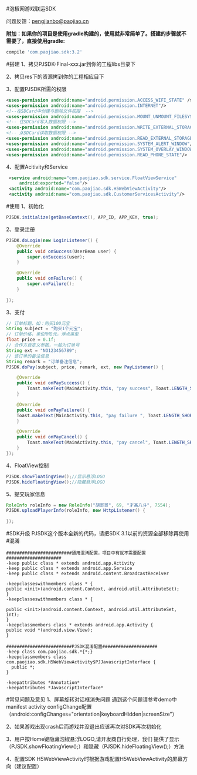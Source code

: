 #泡椒网游戏联运SDK 问题反馈：<pengjianbo@paojiao.cn>**附加：如果你的项目是使用gradle构建的，使用就非常简单了。搭建的步骤就不需要了，直接使用gradle:**```groovycompile 'com.paojiao.sdk:3.2'```#搭建1、拷贝PJSDK-Final-xxx.jar到你的工程libs目录下2、拷贝res下的资源拷到你的工程相应目下3、配置PJSDK所需的权限 ```xml<uses-permission android:name="android.permission.ACCESS_WIFI_STATE" /><uses-permission android:name="android.permission.INTERNET"/><!--在SDCard中创建与删除文件权限  --><uses-permission android:name="android.permission.MOUNT_UNMOUNT_FILESYSTEMS"/><!-- 往SDCard写入数据权限 --><uses-permission android:name="android.permission.WRITE_EXTERNAL_STORAGE"/><!-- 从SDCard读取数据权限 --><uses-permission android:name="android.permission.READ_EXTERNAL_STORAGE"/><uses-permission android:name="android.permission.SYSTEM_ALERT_WINDOW"/><uses-permission android:name="android.permission.SYSTEM_OVERLAY_WINDOW" /><uses-permission android:name="android.permission.READ_PHONE_STATE"/>```4、配置Acitivity和Service```xml <service android:name="com.paojiao.sdk.service.FloatViewService"     android:exported="false"/> <activity android:name="com.paojiao.sdk.H5WebViewActivity"/> <activity android:name="com.paojiao.sdk.CustomerServicesActivity"/>```#使用1、初始化```javaPJSDK.initialize(getBaseContext(), APP_ID, APP_KEY, true);```2、登录注册```javaPJSDK.doLogin(new LoginListener() {    @Override     public void onSuccess(UserBean user) {        super.onSuccess(user);    }    @Override     public void onFailure() {        super.onFailure();    }    });```3、支付```java// 订单标题，如：购买100元宝String subject = "购买1个元宝";// 订单价格，单位RMB元，浮点类型float price = 0.1f;// 合作方自定义参数，一般为订单号String ext = "NO123456789";// 该订单的备注信息String remark = "订单备注信息";PJSDK.doPay(subject, price, remark, ext, new PayListener() {    @Override    public void onPaySuccess() {        Toast.makeText(MainActivity.this, "pay success", Toast.LENGTH_SHORT).show();    }    @Override    public void onPayFailure() {    Toast.makeText(MainActivity.this, "pay failure ", Toast.LENGTH_SHORT).show();    }    @Override    public void onPayCancel() {        Toast.makeText(MainActivity.this, "pay cancel", Toast.LENGTH_SHORT).show();    }});```4、FloatView控制```javaPJSDK.showFloatingView();//显示悬浮LOGOPJSDK.hideFloatingView();//隐藏悬浮LOGO``` 5、提交玩家信息  ```java RoleInfo roleInfo = new RoleInfo("胡哥哥", 69, "才高八斗", 7554);PJSDK.uploadPlayerInfo(roleInfo, new HttpListener() {    }); ``` #SDK升级 PJSDK这个版本全新的代码，请把SDK 3.1以前的资源全部移除再使用#混淆```properties#########################通用混淆配置，项目中有就不需要配置#####################-keep public class * extends android.app.Activity-keep public class * extends android.app.Service-keep public class * extends android.content.BroadcastReceiver-keepclasseswithmembers class * {public <init>(android.content.Context, android.util.AttributeSet);}-keepclasseswithmembers class * {public <init>(android.content.Context, android.util.AttributeSet, int);}-keepclassmembers class * extends android.app.Activity {public void *(android.view.View);}#########################PJSDK混淆配置#####################-keep class com.paojiao.sdk.*{*;}-keepclassmembers class com.paojiao.sdk.H5WebViewActivity$PJJavascriptInterface {  public *;}-keepattributes *Annotation*-keepattributes *JavascriptInterface*``` #常见问题及意见1、屏幕旋转对话框消失问题	遇到这个问题请参考demo中manifest activity configChange配置（android:configChanges="orientation|keyboardHidden|screenSize"）2、如果游戏出现crash后而游戏并没退出应该再次对SDK再次初始化3、用户按Home键隐藏泡椒悬浮LOGO,请开发商自行处理，我们提供了显示（PJSDK.showFloatingView();）和隐藏（PJSDK.hideFloatingView();）方法4、配置SDK H5WebViewActivity时根据游戏配置H5WebViewActivity的屏幕方向（建议配置）